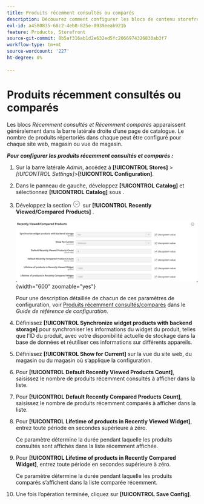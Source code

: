 ```yaml
---
title: Produits récemment consultés ou comparés
description: Découvrez comment configurer les blocs de contenu storefront pour les produits récemment consultés et comparés.
exl-id: a4580835-68c2-4eb0-825e-0939eeab921b
feature: Products, Storefront
source-git-commit: 8b5af316ab1d2e632ed5fc2066974326830ab3f7
workflow-type: tm+mt
source-wordcount: '227'
ht-degree: 0%

---
```


# Produits récemment consultés ou comparés

Les blocs _Récemment consultés et Récemment comparés_ apparaissent généralement dans la barre latérale droite d’une page de catalogue. Le nombre de produits répertoriés dans chaque peut être configuré pour chaque site web, magasin ou vue de magasin.

**_Pour configurer les produits récemment consultés et comparés :_**

1. Sur la barre latérale _Admin_, accédez à **[!UICONTROL Stores]** > _[!UICONTROL Settings]_>**[!UICONTROL Configuration]**.

1. Dans le panneau de gauche, développez **[!UICONTROL Catalog]** et sélectionnez **[!UICONTROL Catalog]** sous .

1. Développez la section ![Sélecteur d’extension](../assets/icon-display-expand.png) sur **[!UICONTROL Recently Viewed/Compared Products]** .

   ![Configuration du catalogue - produits récemment consultés/comparés](../configuration-reference/catalog/assets/catalog-recently-viewed-and-compared-products.png){width="600" zoomable="yes"}

   Pour une description détaillée de chacun de ces paramètres de configuration, voir [Produits récemment consultés/comparés](../configuration-reference/catalog/catalog.md#recently-viewedcompared-products) dans le _Guide de référence de configuration_.

1. Définissez **[!UICONTROL Synchronize widget products with backend storage]** pour synchroniser les informations du widget du produit, telles que l’ID du produit, avec votre disponibilité actuelle de stockage dans la base de données et réutiliser ces informations sur différents appareils.

1. Définissez **[!UICONTROL Show for Current]** sur la vue du site web, du magasin ou du magasin où s’applique la configuration.

1. Pour **[!UICONTROL Default Recently Viewed Products Count]**, saisissez le nombre de produits récemment consultés à afficher dans la liste.

1. Pour **[!UICONTROL Default Recently Compared Products Count]**, saisissez le nombre de produits récemment comparés à afficher dans la liste.

1. Pour **[!UICONTROL Lifetime of products in Recently Viewed Widget]**, entrez toute période en secondes supérieure à zéro.

   Ce paramètre détermine la durée pendant laquelle les produits consultés sont affichés dans la liste récemment affichée.

1. Pour **[!UICONTROL Lifetime of products in Recently Compared Widget]**, entrez toute période en secondes supérieure à zéro.

   Ce paramètre détermine la durée pendant laquelle les produits comparés s’affichent dans la liste comparée récemment.

1. Une fois l’opération terminée, cliquez sur **[!UICONTROL Save Config]**.
